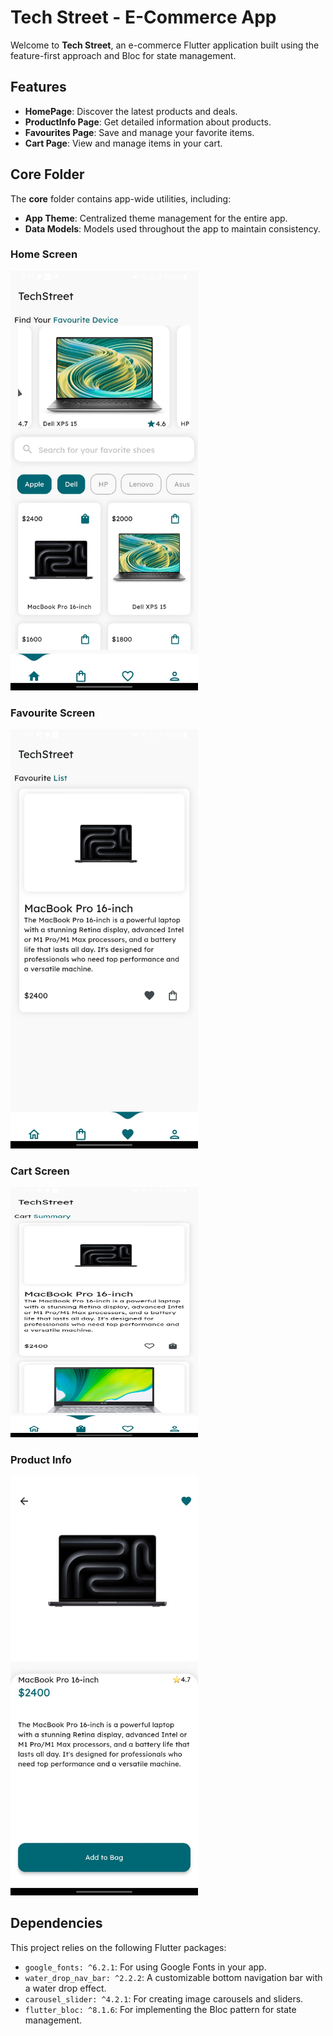 # Tech Street - E-Commerce App

Welcome to **Tech Street**, an e-commerce Flutter application built using the feature-first approach and Bloc for state management.

## Features

- **HomePage**: Discover the latest products and deals.
- **ProductInfo Page**: Get detailed information about products.
- **Favourites Page**: Save and manage your favorite items.
- **Cart Page**: View and manage items in your cart.

## Core Folder

The **core** folder contains app-wide utilities, including:

- **App Theme**: Centralized theme management for the entire app.
- **Data Models**: Models used throughout the app to maintain consistency.

### Home Screen

<img src="screenshots/images/home_page.jpeg" alt="Home Screen" width="300"/>

### Favourite Screen

<img src="screenshots/images/favourite_page.jpeg" alt="Favorite Screen" width="300"/>

### Cart Screen

<img src="screenshots/images/cart_page.jpeg" alt="Cart Screen" width="300" height="400"/>

### Product Info

<img src="screenshots/images/product_info.jpeg" alt="Product Info" width="300"/>

## Dependencies

This project relies on the following Flutter packages:

- `google_fonts: ^6.2.1`: For using Google Fonts in your app.
- `water_drop_nav_bar: ^2.2.2`: A customizable bottom navigation bar with a water drop effect.
- `carousel_slider: ^4.2.1`: For creating image carousels and sliders.
- `flutter_bloc: ^8.1.6`: For implementing the Bloc pattern for state management.
